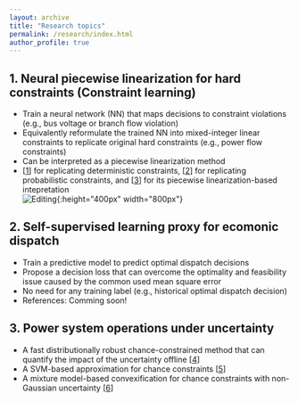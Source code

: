 ```yaml
---
layout: archive
title: "Research topics"
permalink: /research/index.html
author_profile: true
---
```




## 1. Neural piecewise linearization for hard constraints (Constraint learning)
- Train a neural network (NN) that maps decisions to constraint violations (e.g., bus voltage or branch flow violation)
- Equivalently reformulate the trained NN into mixed-integer linear constraints to replicate original hard constraints (e.g., power flow constraints)
- Can be interpreted as a piecewise linearization method
- [[1](https://ieeexplore.ieee.org/abstract/document/9502573)] for replicating deterministic constraints, [[2](https://ieeexplore.ieee.org/abstract/document/9956906)] for replicating probabilistic constraints, and [[3](https://ieeexplore.ieee.org/abstract/document/10058008)] for its piecewise linearization-based intepretation  
![Editing](https://github.com/lelouchsola/ChenGe/research_images/constraint_learning.png){:height="400px" width="800px"} 

## 2. Self-supervised learning proxy for ecomonic dispatch
- Train a predictive model to predict optimal dispatch decisions
- Propose a decision loss that can overcome the optimality and feasibility issue caused by the common used mean square error
- No need for any training label (e.g., historical optimal dispatch decision)
- References: Comming soon!

## 3. Power system operations under uncertainty
- A fast distributionally robust chance-constrained method that can quantify the impact of the uncertainty offline [[4](https://ieeexplore.ieee.org/abstract/document/9417102)]
- A SVM-based approximation for chance constraints [[5](https://ieeexplore.ieee.org/abstract/document/10058886)]
- A mixture model-based convexification for chance constraints with non-Gaussian uncertainty [[6](https://ieeexplore.ieee.org/abstract/document/9794334)]


